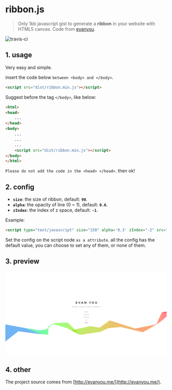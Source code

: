 # ribbon.js

> Only 1kb javascript gist to generate a **ribbon** in your website with HTML5 canvas. Code from [evanyou](http://evanyou.me/).

![travis-ci](https://travis-ci.org/hustcc/ribbon.js.svg?branch=master)


## 1. usage

Very easy and simple.

insert the code below `between <body> and </body>`.

```html
<script src="dist/ribbon.min.js"></script>
```

Suggest before the tag `</body>`, like below:

```html
<html>
<head>
	...
</head>
<body>
	...
	...
	...
	<script src="dist/ribbon.min.js"></script>
</body>
</html>
```


`Please do not add the code in the <head> </head>`. then ok!


## 2. config

 - **`size`**: the size of ribbon, default: **`90`**.
 - **`alpha`**: the opacity of line (0 ~ 1), default: **`0.6`**.
 - **`zIndex`**: the index of z space, default: **`-1`**.

Example:

```html
<script type="text/javascript" size="150" alpha='0.3' zIndex="-2" src="dist/ribbon.min.js"></script>
```

Set the config on the script node `as a attribute`. all the config has the default value, you can choose to set any of them, or none of them.


## 3. preview

![screenshot](res/screenshot.png)

## 4. other

The project source comes from [http://evanyou.me/](http://evanyou.me/).
